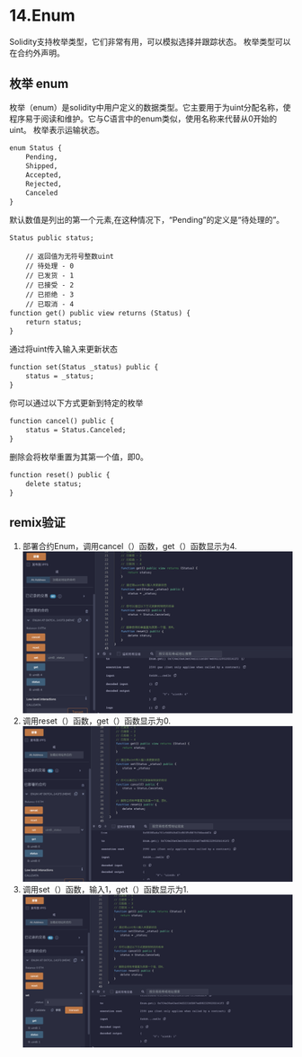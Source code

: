 # 14.Enum
Solidity支持枚举类型，它们非常有用，可以模拟选择并跟踪状态。
枚举类型可以在合约外声明。
## 枚举 enum
枚举（enum）是solidity中用户定义的数据类型。它主要用于为uint分配名称，使程序易于阅读和维护。它与C语言中的enum类似，使用名称来代替从0开始的uint。
枚举表示运输状态。
```solidity
enum Status {
    Pending,
    Shipped,
    Accepted,
    Rejected,
    Canceled
}
```
默认数值是列出的第一个元素,在这种情况下，“Pending”的定义是“待处理的”。
```solidity
Status public status;

    // 返回值为无符号整数uint
    // 待处理 - 0
    // 已发货 - 1
    // 已接受 - 2
    // 已拒绝 - 3
    // 已取消 - 4
function get() public view returns (Status) {
    return status;
}
```
通过将uint传入输入来更新状态
```solidity
function set(Status _status) public {
    status = _status;
}
```
你可以通过以下方式更新到特定的枚举
```solidity
function cancel() public {
    status = Status.Canceled;
}
```
删除会将枚举重置为其第一个值，即0。
```solidity
function reset() public {
    delete status;
}
```
## remix验证
1. 部署合约Enum，调用cancel（）函数，get（）函数显示为4.
![14-1.png](./img/14-1.png)
2. 调用reset（）函数，get（）函数显示为0.
![14-2.png](./img/14-2.png)
3. 调用set（）函数，输入1，get（）函数显示为1.
![14-3.png](./img/14-3.png)
